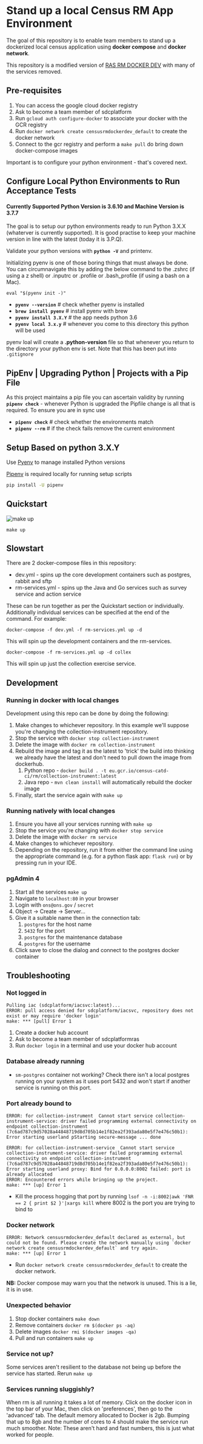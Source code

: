 # Stand up a local Census RM App Environment

The goal of this repository is to enable team members to stand up a dockerized local census application using **docker compose** and **docker network**.

This repository is a modified version of [RAS RM DOCKER DEV](https://github.com/ONSdigital/ras-rm-docker-dev) with many of the services removed.

## Pre-requisites

1. You can access the google cloud docker registry
1. Ask to become a team member of sdcplatform
1. Run `gcloud auth configure-docker` to associate your docker with the GCR registry
1. Run `docker network create censusrmdockerdev_default` to create the docker network
1. Connect to the gcr registry and perform a `make pull` do bring down docker-compose images

Important is to configure your python environment - that's covered next.


## Configure Local Python Environments to Run Acceptance Tests

#### Currently Supported Python Version is 3.6.10 and Machine Version is 3.7.7

The goal is to setup our python environments ready to run Python 3.X.X (whaterver is currently supported). It is good practise to keep your machine version in line with the latest (today it is 3.P.Q).

Validate your python versions with **`python -V`** and printenv.

Initializing pyenv is one of those boring things that must always be done. You can circumnavigate this by adding the below command to the .zshrc (if using a z shell) or .inputrc or .profile or .bash_profile (if using a bash on a Mac).

```
eval "$(pyenv init -)"
```

- **`pyenv --version`**      # check whether pyenv is installed
- **`brew install pyenv`**   # install pyenv with brew
- **`pyenv install 3.X.Y`**  # the app needs python 3.6
- **`pyenv local 3.x.y`**    # whenever you come to this directory this python will be used

pyenv loal will create a **.python-version** file so that whenever you return to the directory your python env is set. Note that this has been put into `.gitignore`

## PipEnv | Upgrading Python | Projects with a Pip File

As this project maintains a pip file you can ascertain validity by running **`pipenv check`** - whenever Python is upgraded the Pipfile change is all that is required. To ensure you are in sync use

- **`pipenv check`**  # check whether the environments match
- **`pipenv --rm`**   # if the check fails remove the current environment


## Setup Based on python 3.X.Y

Use [Pyenv](https://github.com/pyenv/pyenv) to manage installed Python versions

[Pipenv](https://docs.pipenv.org/) is required locally for running setup scripts

```bash
pip install -U pipenv
```

## Quickstart
![make up](https://media.giphy.com/media/xULW8lyhMJjzyO33sA/giphy.gif)
```
make up
```

## Slowstart

There are 2 docker-compose files in this repository:
- dev.yml - spins up the core development containers such as postgres, rabbit and sftp
- rm-services.yml - spins up the Java and Go services such as survey service and action service

These can be run together as per the Quickstart section or individually.  Additionally individual services can be specified at the end of the command. For example:

```
docker-compose -f dev.yml -f rm-services.yml up -d
```

This will spin up the development containers and the rm-services.

```
docker-compose -f rm-services.yml up -d collex
```

This will spin up just the collection exercise service.

## Development

### Running in docker with local changes
Development using this repo can be done by doing the following:

1. Make changes to whichever repository.  In this example we'll suppose you're changing the collection-instrument repository.
1. Stop the service with `docker stop collection-instrument`
1. Delete the image with `docker rm collection-instrument`
1. Rebuild the image and tag it as the latest to 'trick' the build into thinking we already have the latest and don't need to pull down the image from dockerhub.
    1. Python repo - `docker build . -t eu.gcr.io/census-catd-ci/rm/collection-instrument:latest`
    1. Java repo - `mvn clean install` will automatically rebuild the docker image
1. Finally, start the service again with `make up`

### Running natively with local changes
1. Ensure you have all your services running with `make up`
1. Stop the service you're changing with `docker stop service`
1. Delete the image with `docker rm service`
1. Make changes to whichever repository.
1. Depending on the repository, run it from either the command line using the appropriate command (e.g. for a python flask app: `flask run`) or by pressing run in your IDE.

### pgAdmin 4
1. Start all the services `make up`
1. Navigate to `localhost:80` in your browser
1. Login with `ons@ons.gov` / `secret`
1. Object -> Create -> Server...
1. Give it a suitable name then in the connection tab:
    1. `postgres` for the host name
    1. `5432` for the port
    1. `postgres` for the maintenance database
    1. `postgres` for the username
1. Click save to close the dialog and connect to the postgres docker container

## Troubleshooting
### Not logged in
```
Pulling iac (sdcplatform/iacsvc:latest)...
ERROR: pull access denied for sdcplatform/iacsvc, repository does not exist or may require 'docker login'
make: *** [pull] Error 1
```
1. Create a docker hub account
1. Ask to become a team member of sdcplatformras
1. Run `docker login` in a terminal and use your docker hub account

### Database already running
- `sm-postgres` container not working? Check there isn't a local postgres running on your system as it uses port 5432 and won't start if another service is running on this port.

### Port already bound to
```
ERROR: for collection-instrument  Cannot start service collection-instrument-service: driver failed programming external connectivity on endpoint collection-instrument (7c6ad787c9d57028a44848719d8d705b14e1f82ea2f393ada80e5f7e476c50b1): Error starting userland pStarting secure-message ... done

ERROR: for collection-instrument-service  Cannot start service collection-instrument-service: driver failed programming external connectivity on endpoint collection-instrument (7c6ad787c9d57028a44848719d8d705b14e1f82ea2f393ada80e5f7e476c50b1): Error starting userland proxy: Bind for 0.0.0.0:8002 failed: port is already allocated
ERROR: Encountered errors while bringing up the project.
make: *** [up] Error 1
```
- Kill the process hogging that port by running `lsof -n -i:8002|awk 'FNR == 2 { print $2 }'|xargs kill` where 8002 is the port you are trying to bind to

### Docker network
```
ERROR: Network censusrmdockerdev_default declared as external, but could not be found. Please create the network manually using `docker network create censusrmdockerdev_default` and try again.
make: *** [up] Error 1
```

- Run `docker network create censusrmdockerdev_default` to create the docker network.

**NB:** Docker compose may warn you that the network is unused. This is a lie, it is in use. 

### Unexpected behavior

1. Stop docker containers `make down`
1. Remove containers `docker rm $(docker ps -aq)`
1. Delete images `docker rmi $(docker images -qa)`
1. Pull and run containers `make up`

### Service not up?

Some services aren't resilient to the database not being up before the service has started. Rerun `make up`

### Services running sluggishly?

When rm is all running it takes a lot of memory.  Click on the docker icon in the top bar of your Mac,
then click on 'preferences', then go to the 'advanced' tab.  The default memory allocated to Docker is 2gb.
Bumping that up to 8gb and the number of cores to 4 should make the service run much smoother. Note: These aren't
hard and fast numbers, this is just what worked for people.
